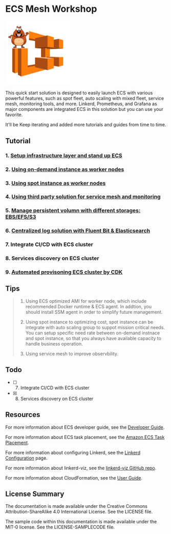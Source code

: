 # ECS Mesh Workshop

<img src="./docs/images/ecs-gopher.png" width="200"/>

This quick start solution is designed to easily launch ECS with various powerful features, such as spot fleet, auto scaling with mixed fleet, service mesh, monitoring tools, and more. Linkerd, Prometheus, and Grafana as major components are integrated ECS in this solution but you can use your favorite.

It'll be Keep iterating and added more tutorials and guides from time to time.

## Tutorial

### 1. [Setup infrastructure layer and stand up ECS](./docs/Infrastructure.md)

### 2. [Using on-demand instance as worker nodes](./docs/Ondemand4Worker.md)

### 3. [Using spot instance as worker nodes](./docs/Spot4Worker.md)

### 4. [Using third party solution for service mesh and monitoring](./docs/ServiceMesh.md)

### 5. [Manage persistent volumn with different storages: EBS/EFS/S3](./docs/Storage.md)

### 6. [Centralized log solution with Fluent Bit & Elasticsearch](./docs/LogsCollection.md)

### 7. Integrate CI/CD with ECS cluster

### 8. Services discovery on ECS cluster

### 9. [Automated provisoning ECS cluster by CDK](https://github.com/cc4i/go-eks#ecs)

## Tips

> 1. Using ECS optimized AMI for worker node, which include recommended Docker runtime & ECS agent. In addtion, you should install SSM agent in order to simplify future management.
>
> 2. Using spot instance to optimizing cost, spot instance can be integrate with auto scaling group to suppot mission critical needs. You can setup specific need rate between on-demand instnace and spot instance, so that you always have available capacity to handle business operation.
>
> 3. Using service mesh to improve observbility.

## Todo

- [ ] 7. Integrate CI/CD with ECS cluster
- [X] 8. Services discovery on ECS cluster

## Resources

For more information about ECS developer guide, see the
[Developer Guide](https://docs.aws.amazon.com/AmazonECS/latest/developerguide/Welcome.html).

For more information about ECS task placement, see the
[Amazon ECS Task Placement](https://aws.amazon.com/blogs/compute/amazon-ecs-task-placement/).

For more information about configuring Linkerd, see the
[Linkerd Configuration](https://api.linkerd.io/latest/linkerd) page.

For more information about linkerd-viz, see the
[linkerd-viz GitHub repo](https://github.com/linkerd/linkerd-viz).

For more information about CloudFormation, see the
[User Guide](https://docs.aws.amazon.com/AWSCloudFormation/latest/UserGuide/Welcome.html).


## License Summary

The documentation is made available under the Creative Commons Attribution-ShareAlike 4.0 International License. See the LICENSE file.

The sample code within this documentation is made available under the MIT-0 license. See the LICENSE-SAMPLECODE file.

